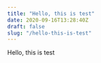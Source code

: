 ```yaml
---
title: "Hello, this is test"
date: 2020-09-16T13:28:40Z
draft: false
slug: "/hello-this-is-test"
---
```


Hello, this is test
